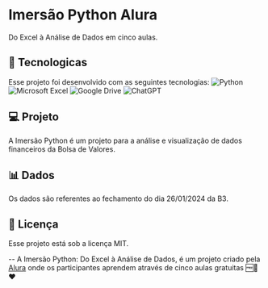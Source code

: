 # Imersão Python Alura
Do Excel à Análise de Dados em cinco aulas.

## 🚀 Tecnologicas
Esse projeto foi desenvolvido com as seguintes tecnologias:
![Python](https://img.shields.io/badge/python-3670A0?style=for-the-badge&logo=python&logoColor=ffdd54)
![Microsoft Excel](https://img.shields.io/badge/Microsoft_Excel-217346?style=for-the-badge&logo=microsoft-excel&logoColor=white)
![Google Drive](https://img.shields.io/badge/Google%20Drive-4285F4?style=for-the-badge&logo=googledrive&logoColor=white)
![ChatGPT](https://img.shields.io/badge/chatGPT-74aa9c?style=for-the-badge&logo=openai&logoColor=white)

## 💻 Projeto
A Imersão Python é um projeto para a análise e visualização de dados financeiros da Bolsa de Valores.

## 📊 Dados
Os dados são referentes ao fechamento do dia 26/01/2024 da B3.

## :memo: Licença
Esse projeto está sob a licença MIT.

--
A Imersão Python: Do Excel à Análise de Dados, é um projeto criado pela [Alura](http://alura.com.br) onde os participantes aprendem através de cinco aulas gratuitas 🆓🚀❤️
